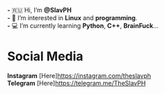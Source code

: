 **-** 🇷🇺 Hi, I’m **@SlavPH**                              
**-** 💜 I’m interested in **Linux** and **programming**.                          
**-** 💻 I’m currently learning **Python**, **C++**, **BrainFuck**...                      

# Social Media 
**Instagram** [Here]https://instagram.com/theslavph                            
**Telegram** [Here]https://telegram.me/TheSlavPH                                 
                                 

